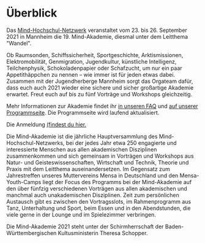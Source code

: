 # Überblick

Das [Mind-Hochschul-Netzwerk](https://mind-hochschul-netzwerk.de/) veranstaltet vom 23. bis 26. September 2021 in Mannheim die 19. Mind-Akademie, diesmal unter dem Leitthema "Wandel".

Ob Raumsonden, Schiffssicherheit, Sportgeschichte, Arktismissionen, Elektromobilität, Genmigration, Jugendkultur, künstliche Intelligenz, Teilchenphysik, Schokoladenpapier oder Schafzucht, um nur ein paar Appetithäppchen zu nennen – wie immer ist für jeden etwas dabei. Zusammen mit der Jugendherberge Mannheim sorgt das Orgateam dafür, dass euch auch 2021 wieder eine sichere und sicher großartige Akademie erwartet. Freut euch auf bis zu fünf Vorträge und Workshops gleichzeitig.

Mehr Informationen zur Akademie findet ihr [in unseren FAQ](https://www.mind-akademie.de/faq.php) und [auf unserer Programmseite](https://www.mind-akademie.de/programm.php). Die Programmseite wird laufend aktualisiert.

Die Anmeldung [(findest du hier.](https://pretix.mind-hochschul-netzwerk.de/testorg/mind-akademie-2021/)

Die Mind-Akademie ist die jährliche Hauptversammlung des Mind-Hochschul-Netzwerks, bei der jedes Jahr etwa 250 engagierte und interessierte Menschen aus allen akademischen Disziplinen zusammenkommen und sich gemeinsam in Vorträgen und Workshops aus Natur- und Geisteswissenschaften, Wirtschaft und Technik, Theorie und Praxis mit dem Leitthema auseinandersetzen. Im Gegensatz zum Jahrestreffen unseres Muttervereins Mensa in Deutschland und den Mensa-Youth-Camps liegt der Focus des Programms bei der Mind-Akademie auf den über fünfzig verschiedenen Vorträgen aus allen akademischen und manchmal auch unakademischen Disziplinen. Zeit zum persönlichen Austausch gibt es zwischen den Vortragsslots, im Rahmenprogramm aus Tanz, Unterhaltung und Sport, beim Essen und in den Abendstunden, die viele gerne in der Lounge und im Spielezimmer verbringen.

Die Mind-Akademie 2021 steht unter der Schirmherrschaft der Baden-Württembergischen Kultusministerin Theresa Schopper.
